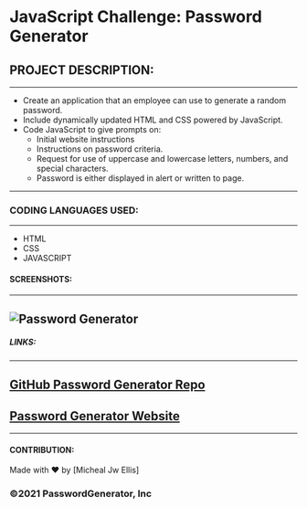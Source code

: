 # JavaScript Challenge: Password Generator

## PROJECT DESCRIPTION:

---

- Create an application that an employee can use to generate a random password.
- Include dynamically updated HTML and CSS powered by JavaScript.
- Code JavaScript to give prompts on: 
    - Initial website instructions
    - Instructions on password criteria.
    - Request for use of uppercase and lowercase letters, numbers, and special characters.
    - Password is either displayed in alert or written to page. 

---

### CODING LANGUAGES USED: 

---

* HTML
* CSS
* JAVASCRIPT

#### SCREENSHOTS: 

---

## ![Password Generator](#)

##### LINKS: 

---

## [GitHub Password Generator Repo](https://github.com/MichealJWEllis/Password-Generator)

## [Password Generator Website](https://michealjwellis.github.io/Password-Generator/)



---

#### CONTRIBUTION:

Made with ❤️ by [Micheal Jw Ellis]

### ©️2021 PasswordGenerator, Inc 
